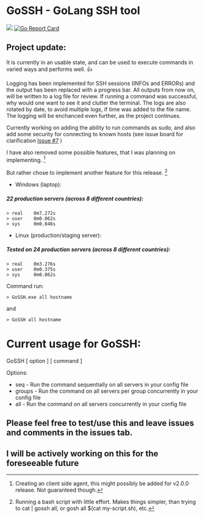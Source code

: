 # GoSSH  -  GoLang SSH tool

![](https://github.com/Aponiatowski/GoSSH/workflows/GoSSH/badge.svg)     [![Go Report Card](https://goreportcard.com/badge/github.com/APoniatowski/GoSSH)](https://goreportcard.com/report/github.com/APoniatowski/GoSSH)

## Project update:
It is currently in an usable state, and can be used to execute commands in varied ways and performs well. :+1:

Logging has been implemented for SSH sessions (INFOs and ERRORs) and the output has been replaced with a progress bar. All outputs from now on, will be 
written to a log file for review. If running a command was successful, why would one want to see it and clutter the terminal. 
The logs are also rotated by date, to avoid multiple logs, if time was added to the file name.
The logging will be enchanced even further, as the project continues.

Currently working on adding the ability to run commands as sudo, and also add some security for connecting to known hosts (see issue board for clarification [Issue #7](https://github.com/APoniatowski/GoSSH/issues/7) )

I have also removed some possible features, that I was planning on implementing. [^1] 

But rather chose to implement another feature for this release. [^2]

* Windows (laptop):
##### 22 production servers (across 8 different countries):

```
> real    0m7.272s
> user    0m0.062s
> sys     0m0.046s
```

* Linux (production/staging server):
##### Tested on 24 production servers (across 8 different countries):

```
> real    0m3.276s
> user    0m0.375s
> sys     0m0.062s
```

Command run:

```> GoSSH.exe all hostname```

and

```> GoSSH all hostname```



# Current usage for GoSSH:
GoSSH [ option ] [ command ]

Options:
* seq           - Run the command sequentially on all servers in your config file
* groups        - Run the command on all servers per group concurrently in your config file
* all           - Run the command on all servers concurrently in your config file

## Please feel free to test/use this and leave issues and comments in the issues tab.
## I will be actively working on this for the foreseeable future
 

[^1]: Creating an client side agent, this might possibly be added for v2.0.0 release. Not guaranteed though.

[^2]: Running a bash script with little effort. Makes things simpler, than trying to cat | gossh all, or gosh all $(cat my-script.sh), etc.
